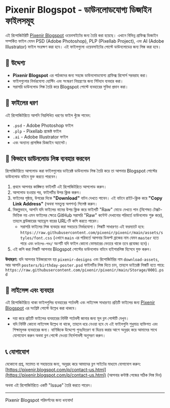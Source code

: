 # Pixenir Blogspot - ডাউনলোডযোগ্য ডিজাইন ফাইলসমূহ

এই রিপোজিটরিটি [Pixenir Blogspot](https://pixenir.blogspot.com/) ওয়েবসাইটের জন্য তৈরি করা হয়েছে। এখানে বিভিন্ন গ্রাফিক্স ডিজাইন সম্পর্কিত ফাইল যেমন PSD (Adobe Photoshop), PLP (Pixellab Project), এবং AI (Adobe Illustrator) ফাইল সংরক্ষণ করা হবে। এই ফাইলগুলো ওয়েবসাইটের পোস্টে ডাউনলোডের জন্য লিঙ্ক করা হবে।

## 🎯 উদ্দেশ্য

*   **Pixenir Blogspot** এর পাঠকদের জন্য সহজে ডাউনলোডযোগ্য গ্রাফিক্স রিসোর্স সরবরাহ করা।
*   ফাইলগুলোর নির্ভরযোগ্য হোস্টিং এবং সংস্করণ নিয়ন্ত্রণের জন্য গিটহাব ব্যবহার করা।
*   সরাসরি ডাউনলোড লিঙ্ক তৈরি করে Blogspot পোস্টে ব্যবহারের সুবিধা প্রদান করা।

## 📂 ফাইলের ধরণ

এই রিপোজিটরিতে আপনি নিম্নলিখিত ধরণের ফাইল খুঁজে পাবেন:

*   `.psd` - Adobe Photoshop ফাইল
*   `.plp` - Pixellab প্রজেক্ট ফাইল
*   `.ai` - Adobe Illustrator ফাইল
*   এবং অন্যান্য প্রাসঙ্গিক ডিজাইন অ্যাসেট।

## 🔗 কিভাবে ডাউনলোড লিঙ্ক ব্যবহার করবেন

রিপোজিটরিতে আপলোড করা ফাইলগুলোর ডাইরেক্ট ডাউনলোড লিঙ্ক তৈরি করে তা আপনার Blogspot পোস্টের ডাউনলোড বাটনে যুক্ত করতে পারবেন।

1.  প্রথমে আপনার কাঙ্ক্ষিত ফাইলটি এই রিপোজিটরিতে আপলোড করুন।
2.  আপলোড হওয়ার পর, ফাইলটির উপর ক্লিক করুন।
3.  ফাইলের পৃষ্ঠায়, উপরের দিকে **"Download"** বাটন দেখতে পাবেন। এই বাটনে রাইট-ক্লিক করে **"Copy Link Address"** (অথবা সমতুল্য অপশন) সিলেক্ট করুন।
4.  বিকল্পভাবে, আপনি যদি ফাইলের নামের উপর ক্লিক করে ফাইলটি "Raw" মোডে দেখতে পান (বিশেষত টেক্সট-ভিত্তিক নয় এমন ফাইলের ক্ষেত্রে GitHub সরাসরি "Raw" কন্টেন্ট দেখানোর পরিবর্তে ডাউনলোড শুরু করে), তাহলে ব্রাউজারের অ্যাড্রেস বারের URL-টি কপি করতে পারেন।
    *   সরাসরি ফাইলের লিঙ্ক ব্যবহার করা সবচেয়ে নির্ভরযোগ্য। লিঙ্কটি সাধারণত এই ফরম্যাটে হবে:
        `https://raw.githubusercontent.com/pixenir/pixenir/main/assets/styles/font.css`
        (এখানে `main` এর পরিবর্তে আপনার ডিফল্ট ব্রাঞ্চের নাম যেমন `master` হতে পারে এবং `ফাইলের-পাথ/` অংশটি যদি ফাইল কোনো ফোল্ডারের ভেতরে থাকে তবে প্রযোজ্য হবে)।
5.  এই কপি করা লিঙ্কটি আপনার Blogspot পোস্টের ডাউনলোড বাটনে হাইপারলিঙ্ক হিসেবে যুক্ত করুন।

**উদাহরণ:**
যদি আপনার ইউজারনেম হয় `pixenir-designs` এবং রিপোজিটরির নাম `download-assets`, আর আপনি `posters/birthday-poster.psd` ফাইলটির লিঙ্ক দিতে চান, তাহলে ডাইরেক্ট লিঙ্কটি হতে পারে:
`https://raw.githubusercontent.com/pixenir/pixenir/main/Storage/0001.psd`

## 📝 লাইসেন্স এবং ব্যবহার

এই রিপোজিটরিতে থাকা ফাইলগুলির ব্যবহারের শর্তাবলী এবং লাইসেন্স সাধারণত প্রতিটি ফাইলের জন্য [Pixenir Blogspot](https://pixenir.blogspot.com/) এর সংশ্লিষ্ট পোস্টে উল্লেখ করা থাকবে।

*   দয়া করে প্রতিটি ফাইলের ব্যবহারের নির্দিষ্ট শর্তাবলী জানার জন্য মূল ব্লগ পোস্টটি দেখুন।
*   যদি নির্দিষ্ট কোনো লাইসেন্স উল্লেখ না থাকে, তাহলে ধরে নেওয়া হবে যে এই ফাইলগুলি শুধুমাত্র ব্যক্তিগত এবং শিক্ষামূলক ব্যবহারের জন্য। বাণিজ্যিক উদ্দেশ্যে পুনঃবিতরণ বা বিক্রয় করার আগে অনুগ্রহ করে আমাদের সাথে যোগাযোগ করুন অথবা ব্লগ পোস্টে দেওয়া নির্দেশাবলী অনুসরণ করুন।

## 📞 যোগাযোগ

যেকোনো প্রশ্ন, মতামত বা সহায়তার জন্য, অনুগ্রহ করে আমাদের ব্লগ সাইটের মাধ্যমে যোগাযোগ করুন:
[https://pixenir.blogspot.com/p/contact-us.html](https://pixenir.blogspot.com/p/contact-us.html) (আপনার কন্টাক্ট পেজের সঠিক লিঙ্ক দিন)

অথবা এই রিপোজিটরিতে একটি "Issue" তৈরি করতে পারেন।

---

Pixenir Blogspot পরিদর্শনের জন্য ধন্যবাদ!
